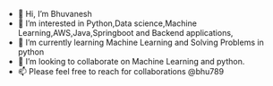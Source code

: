 - 👋 Hi, I’m Bhuvanesh
- 👀 I’m interested in Python,Data science,Machine Learning,AWS,Java,Springboot and Backend applications,
- 🌱 I’m currently learning Machine Learning and Solving Problems in python
- 💞️ I’m looking to collaborate on Machine Learning and python.
- 📫 Please feel free to reach for collaborations @bhu789

<!---
bhu789 is a ✨ special ✨ repository because its `README.md` (this file) appears on your GitHub profile.
You can click the Preview link to take a look at your changes.
--->
